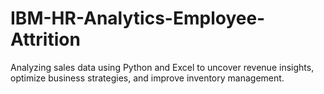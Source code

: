 # IBM-HR-Analytics-Employee-Attrition
Analyzing sales data using Python and Excel to uncover revenue insights, optimize business strategies, and improve inventory management.
